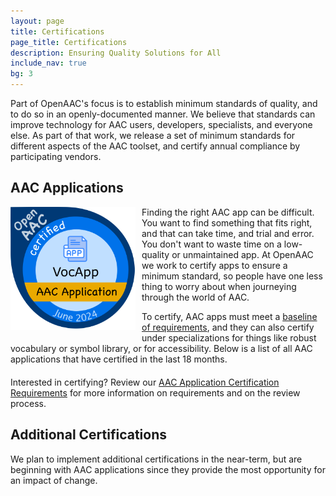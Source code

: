 ```yaml
---
layout: page
title: Certifications
page_title: Certifications
description: Ensuring Quality Solutions for All
include_nav: true
bg: 3
---
```

<style>
  a.caption {
    display: inline-block;
    padding: 5px 10px;
    border: 1px solid #aaa;
    border-radius: 10px;
    margin-bottom: 10px;
    text-align: center;
    max-width: 50%;
    margin-right: 15px;
  }
  a.caption img {
    height: 110px;
    object-fit: contain;
    object-position: center;
    display: block;
    margin: 0 auto;
    max-width: 200px;
  }
  a.caption.wide {
    min-width: 225px;
    max-width: 50%;
  }
  a.caption .sub {
    display: block;
    height: 43px;
    color: #888;
    overflow: hidden;
    font-weight: normal;
    max-width: 200px;
    font-size: 13px;
    line-height: 14px;
    margin: 0 auto;
  }
  #apps_list {
    margin: 20px 0;
  }
</style>
<p>
  Part of OpenAAC's focus is to establish minimum standards of quality, and to do so in an openly-documented
  manner. We believe that standards can improve 
  technology for AAC users, developers, specialists, and 
  everyone else. As part of that work, we release
  a set of minimum standards for different aspects of the
  AAC toolset, and certify annual compliance by participating
  vendors.
</p>
<h2>AAC Applications</h2>
<img src='/images/certs/open-aac-seal.png' class='preview' style='max-width: 200px; float: left; margin-right: 10px; margin-bottom: 5px;'/>
<p>
  Finding the right AAC app can be difficult. You want to find
  something that fits right, and that can take time, and trial
  and error. You don't want to waste time on a low-quality or
  unmaintained app. At OpenAAC we work to certify apps to ensure
  a minimum standard, so people have one less thing to worry 
  about when journeying through the world of AAC.</p>
<p>
  To certify, AAC apps must meet a 
  <a href="https://docs.google.com/document/d/16cDEuHyfhb5xBk-UtEUOVpT0jrnEHwCabFACHM7DVGY/edit?usp=sharing">baseline of requirements</a>,
  and they can also certify under specializations
  for things like robust
  vocabulary or symbol library, or for accessibility. Below is
  a list of all AAC applications that have certified in the last
  18 months.
</p>

<div id='apps_list'>
<a href="https://www.inmaninnovations.com/" class="caption wide" style='display: none;'>
  <img src="/images/2024/wordpower.jpeg" alt="">
  <span class='name'>WordPower</span>
  <span class="sub">Nancy Inman’s popular sequenced vocabulary is available on many apps</span>
</a>
</div>
<script>
  var apps = document.getElementById('apps_list');
  var app_template = apps.querySelectorAll('.caption')[0];
  var list = [].concat(window.app_list || []);
  if(list.length == 0) {
    list.push({name: "None available", desc: " ", rank: 1});
  }
  var start_num = ((new Date()).getDate() / 30) - 0.5;
  list = list.sort(function(a, b) {
    if(a.rank != b.rank) {
      return a.rank - b.rank;
    }
    start_num = start_num * -1;
    return start_num;
    // return Math.random() - 0.5;
    // return a.name.localeCompare(b.name);
  })
  list.forEach(function(item) {
    var app = app_template.cloneNode(true);
    app.setAttribute('href', "/certifications/apps/" + item.id); //item.url || '#');
    app.style.display = 'inline-block';
    app.querySelectorAll('img')[0].setAttribute('src', item.image_url || '#');
    app.querySelectorAll('.name')[0].innerText = item.name || "App";
    app.querySelectorAll('.sub')[0].innerText = item.desc || "No Description";
    apps.appendChild(app);
  });
</script>

<p>Interested in certifying? Review our 
<a href="https://docs.google.com/document/d/16cDEuHyfhb5xBk-UtEUOVpT0jrnEHwCabFACHM7DVGY/edit?usp=sharing">AAC Application Certification Requirements</a> for 
more information on requirements and on the review process.</p>

<h2>Additional Certifications</h2>
<p>We plan to implement additional certifications in the near-term, but are beginning with AAC applications since they provide the most opportunity for an impact of change.</p>
